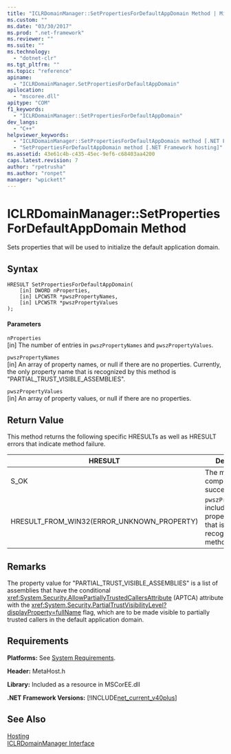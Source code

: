 ```yaml
---
title: "ICLRDomainManager::SetPropertiesForDefaultAppDomain Method | Microsoft Docs"
ms.custom: ""
ms.date: "03/30/2017"
ms.prod: ".net-framework"
ms.reviewer: ""
ms.suite: ""
ms.technology: 
  - "dotnet-clr"
ms.tgt_pltfrm: ""
ms.topic: "reference"
apiname: 
  - "ICLRDomainManager.SetPropertiesForDefaultAppDomain"
apilocation: 
  - "mscoree.dll"
apitype: "COM"
f1_keywords: 
  - "ICLRDomainManager::SetPropertiesForDefaultAppDomain"
dev_langs: 
  - "C++"
helpviewer_keywords: 
  - "ICLRDomainManager::SetPropertiesForDefaultAppDomain method [.NET Framework hosting]"
  - "SetPropertiesForDefaultAppDomain method [.NET Framework hosting]"
ms.assetid: 43e61c4b-c435-45ec-9ef6-c68403aa4200
caps.latest.revision: 7
author: "rpetrusha"
ms.author: "ronpet"
manager: "wpickett"
---
```

# ICLRDomainManager::SetPropertiesForDefaultAppDomain Method
Sets properties that will be used to initialize the default application domain.  
  
## Syntax  
  
```  
HRESULT SetPropertiesForDefaultAppDomain(  
    [in] DWORD nProperties,  
    [in] LPCWSTR *pwszPropertyNames,  
    [in] LPCWSTR *pwszPropertyValues  
);  
```  
  
#### Parameters  
 `nProperties`  
 [in] The number of entries in `pwszPropertyNames` and `pwszPropertyValues`.  
  
 `pwszPropertyNames`  
 [in] An array of property names, or null if there are no properties. Currently, the only property name that is recognized by this method is "PARTIAL_TRUST_VISIBLE_ASSEMBLIES".  
  
 `pwszPropertyValues`  
 [in] An array of property values, or null if there are no properties.  
  
## Return Value  
 This method returns the following specific HRESULTs as well as HRESULT errors that indicate method failure.  
  
|HRESULT|Description|  
|-------------|-----------------|  
|S_OK|The method completed successfully.|  
|HRESULT_FROM_WIN32(ERROR_UNKNOWN_PROPERTY)|`pwszPropertyNames` includes a property name that is not recognized by this method.|  
  
## Remarks  
 The property value for "PARTIAL_TRUST_VISIBLE_ASSEMBLIES" is a list of assemblies that have the conditional <xref:System.Security.AllowPartiallyTrustedCallersAttribute> (APTCA) attribute with the <xref:System.Security.PartialTrustVisibilityLevel?displayProperty=fullName> flag, which are to be made visible to partially trusted callers in the default application domain.  
  
## Requirements  
 **Platforms:** See [System Requirements](../../../../docs/framework/get-started/system-requirements.md).  
  
 **Header:** MetaHost.h  
  
 **Library:** Included as a resource in MSCorEE.dll  
  
 **.NET Framework Versions:** [!INCLUDE[net_current_v40plus](../../../../includes/net-current-v40plus-md.md)]  
  
## See Also  
 [Hosting](../../../../docs/framework/unmanaged-api/hosting/index.md)   
 [ICLRDomainManager Interface](../../../../docs/framework/unmanaged-api/hosting/iclrdomainmanager-interface.md)